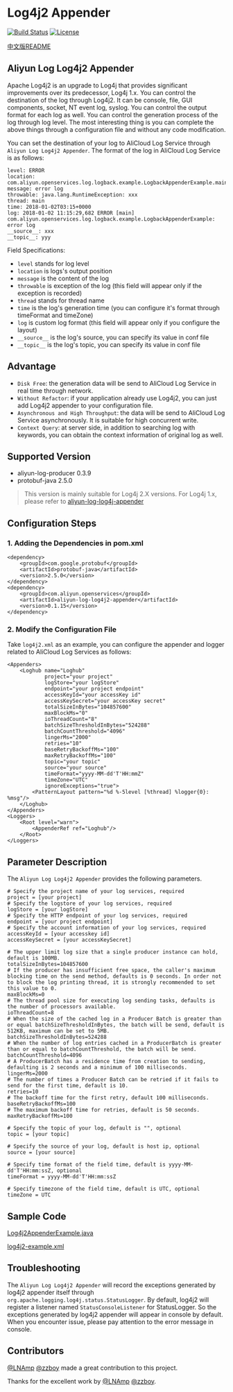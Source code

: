 # Log4j2 Appender

[![Build Status](https://travis-ci.org/aliyun/aliyun-log-log4j2-appender.svg?branch=master)](https://travis-ci.org/aliyun/aliyun-log-log4j2-appender)
[![License](https://img.shields.io/badge/license-Apache2.0-blue.svg)](/LICENSE)

[中文版README](/README_CN.md)

## Aliyun Log Log4j2 Appender

Apache Log4j2 is an upgrade to Log4j that provides significant improvements over its predecessor, Log4j 1.x. You can control the destination of the log through Log4j2. It can be console, file, GUI components, socket, NT event log, syslog. You can control the output format for each log as well. You can control the generation process of the log through log level. The most interesting thing is you can complete the above things through a configuration file and without any code modification.

You can set the destination of your log to AliCloud Log Service through `Aliyun Log Log4j2 Appender`. The format of the log in AliCloud Log Service is as follows:
```
level: ERROR
location: com.aliyun.openservices.log.logback.example.LogbackAppenderExample.main(LogbackAppenderExample.java:18)
message: error log
throwable: java.lang.RuntimeException: xxx
thread: main
time: 2018-01-02T03:15+0000
log: 2018-01-02 11:15:29,682 ERROR [main] com.aliyun.openservices.log.logback.example.LogbackAppenderExample: error log
__source__: xxx
__topic__: yyy
```
Field Specifications:
+ `level` stands for log level
+ `location` is logs's output position
+ `message` is the content of the log
+ `throwable` is exception of the log (this field will appear only if the exception is recorded)
+ `thread` stands for thread name
+ `time` is the log's generation time (you can configure it's format through timeFormat and timeZone)
+ `log` is custom log format (this field will appear only if you configure the layout)
+ `__source__` is the log's source, you can specify its value in conf file
+ `__topic__` is the log's topic, you can specify its value in conf file

## Advantage
+ `Disk Free`: the generation data will be send to AliCloud Log Service in real time through network.
+ `Without Refactor`: if your application already use Log4j2, you can just add Log4j2 appender to your configuration file.
+ `Asynchronous and High Throughput`: the data will be send to AliCloud Log Service asynchronously. It is suitable for high concurrent write.
+ `Context Query`: at server side, in addition to searching log with keywords, you can obtain the context information of original log as well.


## Supported Version
* aliyun-log-producer 0.3.9
* protobuf-java 2.5.0

> This version is mainly suitable for Log4j 2.X versions. For Log4j 1.x, please refer to
[aliyun-log-log4j-appender](https://github.com/aliyun/aliyun-log-log4j-appender)


## Configuration Steps

### 1. Adding the Dependencies in pom.xml

```
<dependency>
    <groupId>com.google.protobuf</groupId>
    <artifactId>protobuf-java</artifactId>
    <version>2.5.0</version>
</dependency>
<dependency>
    <groupId>com.aliyun.openservices</groupId>
    <artifactId>aliyun-log-log4j2-appender</artifactId>
    <version>0.1.15</version>
</dependency>
```

### 2. Modify the Configuration File

Take `log4j2.xml` as an example, you can configure the appender and logger related to AliCloud Log Services as follows:
```
<Appenders>
    <Loghub name="Loghub"
            project="your project"
            logStore="your logStore"
            endpoint="your project endpoint"
            accessKeyId="your accessKey id"
            accessKeySecret="your accessKey secret"
            totalSizeInBytes="104857600"
            maxBlockMs="0"
            ioThreadCount="8"
            batchSizeThresholdInBytes="524288"
            batchCountThreshold="4096"
            lingerMs="2000"
            retries="10"
            baseRetryBackoffMs="100"
            maxRetryBackoffMs="100"
            topic="your topic"
            source="your source"
            timeFormat="yyyy-MM-dd'T'HH:mmZ"
            timeZone="UTC"
            ignoreExceptions="true">
        <PatternLayout pattern="%d %-5level [%thread] %logger{0}: %msg"/>
    </Loghub>
</Appenders>
<Loggers>
    <Root level="warn">
        <AppenderRef ref="Loghub"/>
    </Root>
</Loggers>
```

## Parameter Description

The `Aliyun Log Log4j2 Appender` provides the following parameters.
```
# Specify the project name of your log services, required
project = [your project]
# Specify the logstore of your log services, required
logStore = [your logStore]
# Specify the HTTP endpoint of your log services, required
endpoint = [your project endpoint]
# Specify the account information of your log services, required
accessKeyId = [your accesskey id]
accessKeySecret = [your accessKeySecret]

# The upper limit log size that a single producer instance can hold, default is 100MB.
totalSizeInBytes=104857600
# If the producer has insufficient free space, the caller's maximum blocking time on the send method, defaults is 0 seconds. In order not to block the log printing thread, it is strongly recommended to set this value to 0.
maxBlockMs=0
# The thread pool size for executing log sending tasks, defaults is the number of processors available.
ioThreadCount=8
# When the size of the cached log in a Producer Batch is greater than or equal batchSizeThresholdInBytes, the batch will be send, default is 512KB, maximum can be set to 5MB.
batchSizeThresholdInBytes=524288
# When the number of log entries cached in a ProducerBatch is greater than or equal to batchCountThreshold, the batch will be send.
batchCountThreshold=4096
# A ProducerBatch has a residence time from creation to sending, defaulting is 2 seconds and a minimum of 100 milliseconds.
lingerMs=2000
# The number of times a Producer Batch can be retried if it fails to send for the first time, default is 10.
retries=10
# The backoff time for the first retry, default 100 milliseconds.
baseRetryBackoffMs=100
# The maximum backoff time for retries, default is 50 seconds.
maxRetryBackoffMs=100

# Specify the topic of your log, default is "", optional
topic = [your topic]

# Specify the source of your log, default is host ip, optional
source = [your source]

# Specify time format of the field time, default is yyyy-MM-dd'T'HH:mm:ssZ, optional
timeFormat = yyyy-MM-dd'T'HH:mm:ssZ

# Specify timezone of the field time, default is UTC, optional
timeZone = UTC
```


## Sample Code

[Log4j2AppenderExample.java](/src/main/java/com/aliyun/openservices/log/log4j2/example/Log4j2AppenderExample.java)

[log4j2-example.xml](/src/main/resources/log4j2-example.xml)

## Troubleshooting

The `Aliyun Log Log4j2 Appender` will record the exceptions generated by log4j2 appender itself through `org.apache.logging.log4j.status.StatusLogger`. By default, log4j2 will register a listener named `StatusConsoleListener` for StatusLogger. So the exceptions generated by log4j2 appender will appear in console by default. When you encounter issue, please pay attention to the error message in console.

## Contributors
[@LNAmp](https://github.com/LNAmp) [@zzboy](https://github.com/zzboy) made a great contribution to this project.

Thanks for the excellent work by [@LNAmp](https://github.com/LNAmp) [@zzboy](https://github.com/zzboy).
